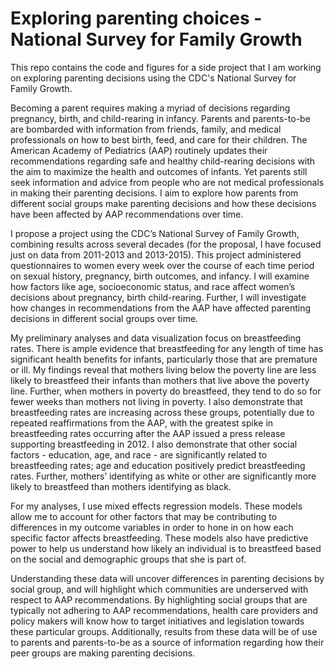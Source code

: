 # Exploring parenting choices - National Survey for Family Growth

This repo contains the code and figures for a side project that I am working on exploring parenting decisions using the CDC's National Survey for Family Growth. 

Becoming a parent requires making a myriad of decisions regarding pregnancy, birth, and child-rearing in infancy. Parents and parents-to-be are bombarded with information from friends, family, and medical professionals on how to best birth, feed, and care for their children. The American Academy of Pediatrics (AAP) routinely updates their recommendations regarding safe and healthy child-rearing decisions with the aim to maximize the health and outcomes of infants. Yet parents still seek information and advice from people who are not medical professionals in making their parenting decisions. I aim to explore how parents from different social groups make parenting decisions and how these decisions have been affected by AAP recommendations over time.  

I propose a project using the CDC’s National Survey of Family Growth, combining results across several decades (for the proposal, I have focused just on data from 2011-2013 and 2013-2015). This project administered questionnaires to women every week over the course of each time period on sexual history, pregnancy, birth outcomes, and infancy. I will examine how factors like age, socioeconomic status, and race affect women’s decisions about pregnancy, birth child-rearing. Further, I will investigate how changes in recommendations from the AAP have affected parenting decisions in different social groups over time. 

My preliminary analyses and data visualization focus on breastfeeding rates. There is ample evidence that breastfeeding for any length of time has significant health benefits for infants, particularly those that are premature or ill. My findings reveal that mothers living below the poverty line are less likely to breastfeed their infants than mothers that live above the poverty line. Further, when mothers in poverty do breastfeed, they tend to do so for fewer weeks than mothers not living in poverty. I also demonstrate that breastfeeding rates are increasing across these groups, potentially due to repeated reaffirmations from the AAP, with the greatest spike in breastfeeding rates occurring after the AAP issued a press release supporting breastfeeding in 2012.  I also demonstrate that other social factors - education, age, and race - are significantly related to breastfeeding rates; age and education positively predict breastfeeding rates. Further, mothers’ identifying as white or other are significantly more likely to breastfeed than mothers identifying as black. 

For my analyses, I use mixed effects regression models. These models allow me to account for other factors that may be contributing to differences in my outcome variables in order to hone in on how each specific factor affects breastfeeding. These models also have predictive power to help us understand how likely an individual is to breastfeed based on the social and demographic groups that she is part of. 

Understanding these data will uncover differences in parenting decisions by social group, and will highlight which communities are underserved with respect to AAP recommendations. By highlighting social groups that are typically not adhering to AAP recommendations, health care providers and policy makers will know how to target initiatives and legislation towards these particular groups. Additionally, results from these data will be of use to parents and parents-to-be as a source of information regarding how their peer groups are making parenting decisions. 
